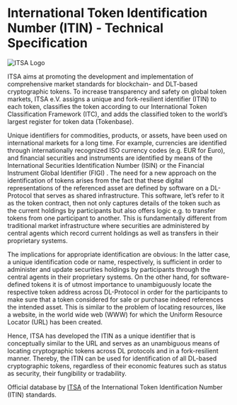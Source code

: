 # International Token Identification Number (ITIN) - Technical Specification

![ITSA Logo](https://itsa.global/wpcontent425/wp-content/uploads/2019/10/itsa_logo2.png)

ITSA aims at promoting the development and implementation of comprehensive market standards for blockchain- and DLT-based cryptographic tokens. To increase transparency and safety on global token markets, ITSA e.V. assigns a unique and fork-resilient identifier (ITIN) to each token, classifies the token according to our International Token Classification Framework (ITC), and adds the classified token to the world’s largest register for token data (Tokenbase).

Unique identifiers for commodities, products, or assets, have been used on international markets for a long time. For example, currencies are identified through internationally recognized ISO currency codes (e.g. EUR for Euro), and financial securities and instruments are identified by means of the International Securities Identification Number (ISIN) or the Financial Instrument Global Identifier (FIGI) . The need for a new approach on the identification of tokens arises from the fact that these digital representations of the referenced asset are defined by software on a DL-Protocol that serves as shared infrastructure. This software, let’s refer to it as the token contract, then not only captures details of the token such as the current holdings by participants but also offers logic e.g. to transfer tokens from one participant to another. This is fundamentally different from traditional market infrastructure where securities are administered by central agents which record current holdings as well as transfers in their proprietary systems.

The implications for appropriate identification are obvious: In the latter case, a unique identification code or name, respectively, is sufficient in order to administer and update securities holdings by participants through the central agents in their proprietary systems. On the other hand, for software-defined tokens it is of utmost importance to unambiguously locate the respective token address across DL-Protocol in order for the participants to make sure that a token considered for sale or purchase indeed references the intended asset. This is similar to the problem of locating resources, like a website, in the world wide web (WWW) for which the Uniform Resource Locator (URL) has been created.

Hence, ITSA has developed the ITIN as a unique identifier that is conceptually similar to the URL and serves as an unambiguous means of locating cryptographic tokens across DL protocols and in a fork-resilient manner. Thereby, the ITIN can be used for identification of all DL-based cryptographic tokens, regardless of their economic features such as status as security, their fungibility or tradability.

Official database by [ITSA](https://itsa.global) of the International Token Identification Number (ITIN) standards.
